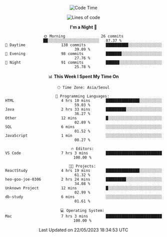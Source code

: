 <div align=center>
 
<!--START_SECTION:waka-->
![Code Time](http://img.shields.io/badge/Code%20Time-30%20hrs%2053%20mins-blue)

![Lines of code](https://img.shields.io/badge/From%20Hello%20World%20I%27ve%20Written-2.9%20million%20lines%20of%20code-blue)

**I'm a Night 🦉** 

```text
🌞 Morning                26 commits          ██░░░░░░░░░░░░░░░░░░░░░░░   07.37 % 
🌆 Daytime                138 commits         ██████████░░░░░░░░░░░░░░░   39.09 % 
🌃 Evening                98 commits          ███████░░░░░░░░░░░░░░░░░░   27.76 % 
🌙 Night                  91 commits          ██████░░░░░░░░░░░░░░░░░░░   25.78 % 
```


📊 **This Week I Spent My Time On** 

```text
🕑︎ Time Zone: Asia/Seoul

💬 Programming Languages: 
HTML                     4 hrs 10 mins       ███████████████░░░░░░░░░░   59.03 % 
Java                     2 hrs 33 mins       █████████░░░░░░░░░░░░░░░░   36.27 % 
Other                    12 mins             █░░░░░░░░░░░░░░░░░░░░░░░░   02.89 % 
SQL                      6 mins              ░░░░░░░░░░░░░░░░░░░░░░░░░   01.52 % 
JavaScript               1 min               ░░░░░░░░░░░░░░░░░░░░░░░░░   00.27 % 

🔥 Editors: 
VS Code                  7 hrs 3 mins        █████████████████████████   100.00 % 

🐱‍💻 Projects: 
ReactStudy               4 hrs 19 mins       ███████████████░░░░░░░░░░   61.32 % 
heo-goo-joe-0306         2 hrs 24 mins       █████████░░░░░░░░░░░░░░░░   34.08 % 
Unknown Project          12 mins             █░░░░░░░░░░░░░░░░░░░░░░░░   02.99 % 
db-study                 6 mins              ░░░░░░░░░░░░░░░░░░░░░░░░░   01.61 % 

💻 Operating System: 
Mac                      7 hrs 3 mins        █████████████████████████   100.00 % 
```


 Last Updated on 22/05/2023 18:34:53 UTC
<!--END_SECTION:waka-->
 </div>
